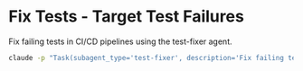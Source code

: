 # Fix Tests - Target Test Failures

Fix failing tests in CI/CD pipelines using the test-fixer agent.

```bash
claude -p "Task(subagent_type='test-fixer', description='Fix failing tests', prompt='Analyze failing CI tests and fix them. Ensure 100% test pass rate.')"
```